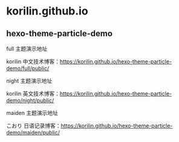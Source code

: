 # korilin.github.io

## hexo-theme-particle-demo

full 主题演示地址

korilin 中文技术博客：https://korilin.github.io/hexo-theme-particle-demo/full/public/

night 主题演示地址

korilin 英文技术博客：https://korilin.github.io/hexo-theme-particle-demo/night/public/

maiden 主题演示地址

こおり 日语记录博客：https://korilin.github.io/hexo-theme-particle-demo/maiden/public/
